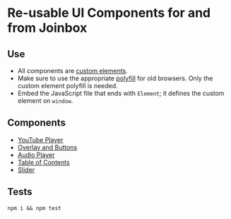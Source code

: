 # Re-usable UI Components for and from Joinbox

## Use
- All components are [custom elements](https://developer.mozilla.org/en-US/docs/Web/Web_Components/Using_custom_elements). 
- Make sure to use the appropriate [polyfill](https://github.com/webcomponents/polyfills/tree/master/packages/custom-elements)
for old browsers. Only the custom element polyfill is needed.
- Embed the JavaScript file that ends with `Element`; it defines the custom element on `window`.

## Components
- [YouTube Player](./YouTubePlayer/README.md)
- [Overlay and Buttons](./Overlay/README.md)
- [Audio Player](./Media/README.md)
- [Table of Contents](./TableOfContents/README.md)
- [Slider](./Slider/README.md)

## Tests
`npm i && npm test`
